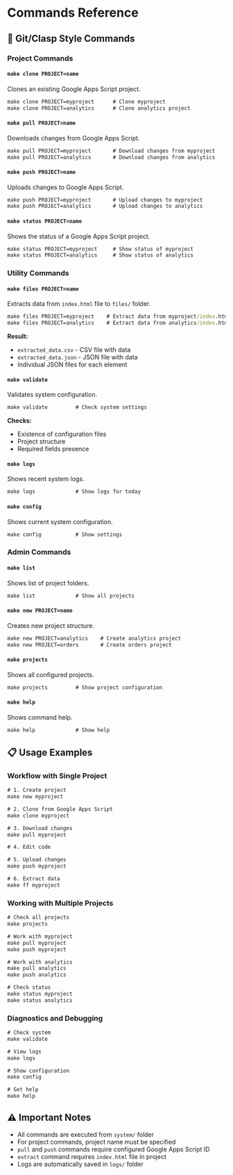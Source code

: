 # Commands Reference

## 🍫 Git/Clasp Style Commands

### Project Commands

#### `make clone PROJECT=name`
Clones an existing Google Apps Script project.
```cmd
make clone PROJECT=myproject      # Clone myproject
make clone PROJECT=analytics      # Clone analytics project
```

#### `make pull PROJECT=name`
Downloads changes from Google Apps Script.
```cmd
make pull PROJECT=myproject       # Download changes from myproject
make pull PROJECT=analytics       # Download changes from analytics
```

#### `make push PROJECT=name`
Uploads changes to Google Apps Script.
```cmd
make push PROJECT=myproject       # Upload changes to myproject
make push PROJECT=analytics       # Upload changes to analytics
```

#### `make status PROJECT=name`
Shows the status of a Google Apps Script project.
```cmd
make status PROJECT=myproject     # Show status of myproject
make status PROJECT=analytics     # Show status of analytics
```

### Utility Commands

#### `make files PROJECT=name`
Extracts data from `index.html` file to `files/` folder.
```cmd
make files PROJECT=myproject    # Extract data from myproject/index.html
make files PROJECT=analytics    # Extract data from analytics/index.html
```

**Result:**
- `extracted_data.csv` - CSV file with data
- `extracted_data.json` - JSON file with data
- Individual JSON files for each element

#### `make validate`
Validates system configuration.
```cmd
make validate         # Check system settings
```

**Checks:**
- Existence of configuration files
- Project structure
- Required fields presence

#### `make logs`
Shows recent system logs.
```cmd
make logs             # Show logs for today
```

#### `make config`
Shows current system configuration.
```cmd
make config           # Show settings
```

### Admin Commands

#### `make list`
Shows list of project folders.
```cmd
make list             # Show all projects
```

#### `make new PROJECT=name`
Creates new project structure.
```cmd
make new PROJECT=analytics    # Create analytics project
make new PROJECT=orders       # Create orders project
```

#### `make projects`
Shows all configured projects.
```cmd
make projects         # Show project configuration
```

#### `make help`
Shows command help.
```cmd
make help             # Show help
```

## 📋 Usage Examples

### Workflow with Single Project
```cmd
# 1. Create project
make new myproject

# 2. Clone from Google Apps Script
make clone myproject

# 3. Download changes
make pull myproject

# 4. Edit code

# 5. Upload changes
make push myproject

# 6. Extract data
make ff myproject
```

### Working with Multiple Projects
```cmd
# Check all projects
make projects

# Work with myproject
make pull myproject
make push myproject

# Work with analytics
make pull analytics
make push analytics

# Check status
make status myproject
make status analytics
```

### Diagnostics and Debugging
```cmd
# Check system
make validate

# View logs
make logs

# Show configuration
make config

# Get help
make help
```

## ⚠️ Important Notes

- All commands are executed from `system/` folder
- For project commands, project name must be specified
- `pull` and `push` commands require configured Google Apps Script ID
- `extract` command requires `index.html` file in project
- Logs are automatically saved in `logs/` folder
